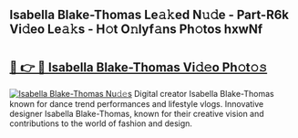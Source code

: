 ## Isabella Blake-Thomas Le𝚊𝚔ed N𝚞𝚍e - Part-R6k Vi𝚍eo Le𝚊𝚔s - H𝚘t O𝚗lyf𝚊ns Ph𝚘tos hxwNf

# <h2><a href="http://hf8noi.feru.top/?c=Isabella+Blake-Thomas">🔗 👉 🔴 Isabella Blake-Thomas Vi𝚍𝚎o Ph𝚘t𝚘𝚜</a></h2>

[![Isabella Blake-Thomas Nu𝚍𝚎s](https://i.imgur.com/0TWrTi3.gif)](http://hf8noi.feru.top/?c=Isabella+Blake-Thomas)
Digital creator Isabella Blake-Thomas known for dance trend performances and lifestyle vlogs. Innovative designer Isabella Blake-Thomas, known for their creative vision and contributions to the world of fashion and design. 
